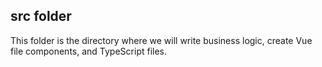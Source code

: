 ## src folder

This folder is the directory where we will write business logic, create Vue file components, and TypeScript files.
